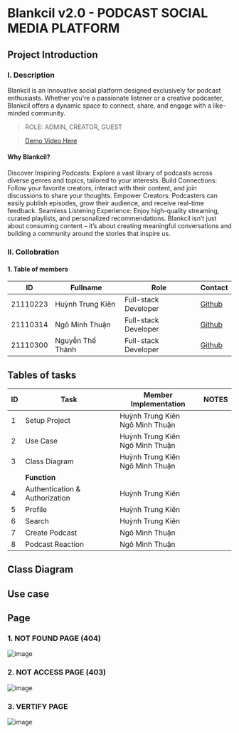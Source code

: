 # Blankcil v2.0 - PODCAST SOCIAL MEDIA PLATFORM
## Project Introduction
### I. Description
Blankcil is an innovative social platform designed exclusively for podcast enthusiasts. Whether you're a passionate listener or a creative podcaster, Blankcil offers a dynamic space to connect, share, and engage with a like-minded community.

> ROLE: ADMIN, CREATOR, GUEST

>[Demo Video Here](https://youtube.com/)
#### Why Blankcil?
  Discover Inspiring Podcasts: Explore a vast library of podcasts across diverse genres and topics, tailored to your interests.
  Build Connections: Follow your favorite creators, interact with their content, and join discussions to share your thoughts.
  Empower Creators: Podcasters can easily publish episodes, grow their audience, and receive real-time feedback.
  Seamless Listening Experience: Enjoy high-quality streaming, curated playlists, and personalized recommendations.
  Blankcil isn’t just about consuming content – it’s about creating meaningful conversations and building a community around the stories that inspire us.
### II. Collobration
#### 1. Table of members
|**ID**|**Fullname**|**Role**|**Contact**|
|-|-|-|-|
|21110223|Huỳnh Trung Kiên|Full-stack Developer|[Github](https://github.com/K0l4s)|
|21110314|Ngô Minh Thuận|Full-stack Developer|[Github](https://github.com/nauth1)|
|21110300|Nguyễn Thế Thành|Full-stack Developer|[Github](https://github.com/nauth1)|
## Tables of tasks
| **ID** | **Task**            | **Member Implementation**            | **NOTES**|
|--------|---------------------|---------------------------------------|-|
| 1      | Setup Project       | Huỳnh Trung Kiên<br/>Ngô Minh Thuận   |
| 2      | Use Case            | Huỳnh Trung Kiên<br/>Ngô Minh Thuận   |
| 3      | Class Diagram       | Huỳnh Trung Kiên<br/>Ngô Minh Thuận   |
| |                    **Function**             |
| 4      | Authentication & Authorization     | Huỳnh Trung Kiên   |
| 5      | Profile     | Huỳnh Trung Kiên  |
| 6      | Search     | Huỳnh Trung Kiên   |
| 7      | Create Podcast     | Ngô Minh Thuận  |
| 8      | Podcast Reaction     | Ngô Minh Thuận  |


## Class Diagram

## Use case

## Page
### 1. NOT FOUND PAGE (404)
![image](https://github.com/user-attachments/assets/8d6ee7de-4c77-4efe-8f14-6ec512673af1)
### 2. NOT ACCESS PAGE (403)
![image](https://github.com/user-attachments/assets/8cb1574e-585c-44a6-833d-8b877264f3e3)
### 3. VERTIFY PAGE
![image](https://github.com/user-attachments/assets/8539c11d-f12e-4b28-8e61-d848bf8ae349)
